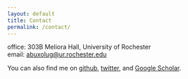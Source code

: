 ```yaml
---
layout: default
title: Contact
permalink: /contact/
---
```


office: 303B Meliora Hall, University of Rochester<br/>
email: abuxolug@ur.rochester.edu

You can also find me on [github](https://github.com/abuxolugo), [twitter](https://twitter.com/abuxolugo), and [Google Scholar](https://scholar.google.com/citations?user=0BVBMXMAAAAJ&hl=en&oi=ao).
